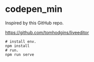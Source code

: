 # codepen_min

Inspired by this GitHub repo.    

https://github.com/tomhodgins/liveeditor

    




```
# install env.
npm install
# run.
npm run serve
```
